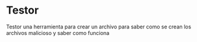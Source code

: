 # Testor
Testor una herramienta para crear un archivo para saber como se crean los archivos malicioso y saber como funciona 

